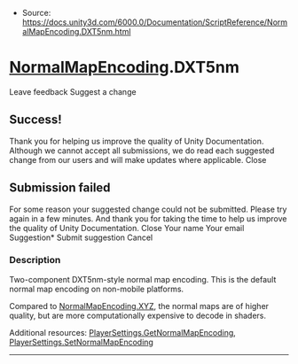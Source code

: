 * Source: https://docs.unity3d.com/6000.0/Documentation/ScriptReference/NormalMapEncoding.DXT5nm.html

#  [NormalMapEncoding](https://docs.unity3d.com/6000.0/Documentation/ScriptReference/NormalMapEncoding.html).DXT5nm
Leave feedback
Suggest a change
## Success!
Thank you for helping us improve the quality of Unity Documentation. Although we cannot accept all submissions, we do read each suggested change from our users and will make updates where applicable.
Close
## Submission failed
For some reason your suggested change could not be submitted. Please <a>try again</a> in a few minutes. And thank you for taking the time to help us improve the quality of Unity Documentation.
Close
Your name Your email Suggestion* Submit suggestion
Cancel
### Description
Two-component DXT5nm-style normal map encoding.
This is the default normal map encoding on non-mobile platforms.  
  
Compared to [NormalMapEncoding.XYZ](https://docs.unity3d.com/6000.0/Documentation/ScriptReference/NormalMapEncoding.XYZ.html), the normal maps are of higher quality, but are more computationally expensive to decode in shaders.  
  
Additional resources: [PlayerSettings.GetNormalMapEncoding](https://docs.unity3d.com/6000.0/Documentation/ScriptReference/PlayerSettings.GetNormalMapEncoding.html), [PlayerSettings.SetNormalMapEncoding](https://docs.unity3d.com/6000.0/Documentation/ScriptReference/PlayerSettings.SetNormalMapEncoding.html)
* * *

